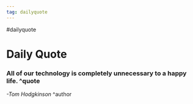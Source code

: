 ```yaml
---
tag: dailyquote
---
```


#dailyquote

# Daily Quote

### All of our technology is completely unnecessary to a happy life. ^quote
*-Tom Hodgkinson* ^author
